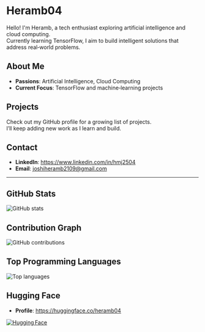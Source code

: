# Heramb04

Hello! I'm Heramb, a tech enthusiast exploring artificial intelligence and cloud computing.  
Currently learning TensorFlow, I aim to build intelligent solutions that address real‑world problems.

## About Me
- **Passions**: Artificial Intelligence, Cloud Computing  
- **Current Focus**: TensorFlow and machine‑learning projects

## Projects
Check out my GitHub profile for a growing list of projects.  
I’ll keep adding new work as I learn and build.

## Contact
- **LinkedIn**: https://www.linkedin.com/in/hmj2504  
- **Email**: joshiheramb2109@gmail.com

---

## GitHub Stats
![GitHub stats](https://github-readme-stats.vercel.app/api?username=Heramb04&show_icons=true&theme=radical)

## Contribution Graph
![GitHub contributions](https://github-readme-activity-graph.vercel.app/graph?username=Heramb04&theme=react&hide_border=true)

## Top Programming Languages
![Top languages](https://github-readme-stats.vercel.app/api/top-langs?username=Heramb04&layout=compact)

## Hugging Face
- **Profile**: https://huggingface.co/heramb04

[![Hugging Face](https://img.shields.io/badge/Hugging%20Face-?-brightgreen?style=flat&logo=huggingface)](https://huggingface.co/heramb04)
